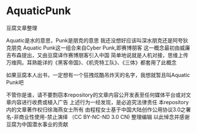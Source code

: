 # AquaticPunk
豆腐文章整理

Aquatic是水的意思，Punk是朋克的意思
我还没想好应该叫深水朋克还是阿夸狄克朋克
Aquatic Punk这一组合来自Cyber Punk,即赛博朋客
这一概念最初由威廉吉布森提出，又由豆腐译作赛博朋客引入中国
简单地说就是人机对接，思维上传万维网。耳熟能详的《黑客帝国》、《机壳特工队》、《三体》都套用了此概念

如果豆腐本人出书，一定想有一个狂拽炫酷吊炸天的名字，我想就暂且叫Aquatic Punk吧

不管你是谁，请不要剽窃本repository的文章内容公开发表至任何媒体平台或对文章内容进行收费或植入广告
上述行为一经发现，是必追究法律责任
本repository内的文章著作权归徐海燕女士所有
由程程女士基于中国大陆创作公用协议3.0之署名-非商业性使用-禁止演绎 （CC BY-NC-ND 3.0 CN) 整理编辑
以此悼念并感谢豆腐为中国潜水事业的贡献
